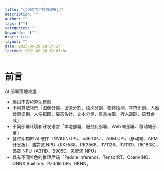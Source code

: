 ```yaml
---
title: "{{深度学习项目部署}}"
description: ""
author: ""
tags: [""]
categories: ""
keywords:  [""]
draft: true
layout: ""
date: 2023-08-28 18:54:27
lastmod: 2023-08-28 19:03:04
---
```


# 前言

AI 部署落地难题:

- 层出不穷的算法模型
- 不同算法场景「图像分类、图像分割、语义分割、物体检测、字符识别、人脸检测识别、人像扣图、姿态估计、文本分类、信息抽取、行人跟踪、语音合成」
- 不同部署环境和开发语言「本地部署、服务化部署、Web 端部署、移动端部署」
- 各种架构的 AI 硬件「NVIDIA GPU、x86 CPU 、ARM CPU（移动端、ARM 开发板）、瑞芯微 NPU（RK3588、RK3568、RV1126、RV1109、RK1808）、晶晨 NPU（A311D、S905D、恩智浦 NPU」
- 具有不同特色的推理后端「Paddle Inference、TensorRT、OpenVINO、ONNX Runtime、Paddle Lite、RKNN」
